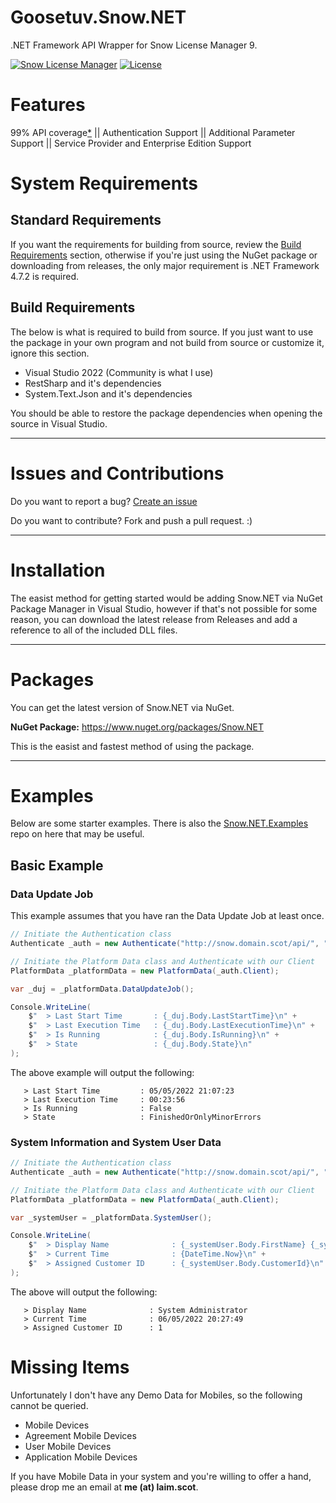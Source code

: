 # Goosetuv.Snow.NET
.NET Framework API Wrapper for Snow License Manager 9.

[![Snow License Manager](https://img.shields.io/badge/Snow%20License%20Manager-9.25-f39f37?style=flat-square)](https://snowsoftware.com/current-product-versions)
[![License](https://img.shields.io/github/license/goosetuv/snow.net?style=flat-square)](https://github.com/goosetuv/Snow.NET/blob/main/LICENSE)

# Features
99% API coverage[*](#missing-items) || Authentication Support || Additional Parameter Support || Service Provider and Enterprise Edition Support

# System Requirements
## Standard Requirements
If you want the requirements for building from source, review the [Build Requirements](#build-requirements) section, otherwise if you're just using the NuGet package or downloading from releases, the only major requirement is .NET Framework 4.7.2 is required. 

## Build Requirements
The below is what is required to build from source.  If you just want to use the package in your own program and not build from source or customize it, ignore this section.

- Visual Studio 2022 (Community is what I use)
- RestSharp and it's dependencies
- System.Text.Json and it's dependencies 

You should be able to restore the package dependencies when opening the source in Visual Studio.

---

# Issues and Contributions
Do you want to report a bug? [Create an issue](https://github.com/goosetuv/Snow.NET/issues/new)

Do you want to contribute? Fork and push a pull request. :)

---

# Installation
The easist method for getting started would be adding Snow.NET via NuGet Package Manager in Visual Studio, however if that's not possible for some reason, you can download the latest release from Releases and add a reference to all of the included DLL files. 

---

# Packages
You can get the latest version of Snow.NET via NuGet.

**NuGet Package:** https://www.nuget.org/packages/Snow.NET

This is the easist and fastest method of using the package.

---
# Examples
Below are some starter examples.  There is also the [Snow.NET.Examples](https://github.com/goosetuv/Snow.NET.Examples) repo on here that may be useful.

## Basic Example
### Data Update Job
This example assumes that you have ran the Data Update Job at least once.

```csharp
// Initiate the Authentication class
Authenticate _auth = new Authenticate("http://snow.domain.scot/api/", "Administrator", "SnowNET2022?");

// Initiate the Platform Data class and Authenticate with our Client
PlatformData _platformData = new PlatformData(_auth.Client);

var _duj = _platformData.DataUpdateJob();

Console.WriteLine(
    $"  > Last Start Time       : {_duj.Body.LastStartTime}\n" +
    $"  > Last Execution Time   : {_duj.Body.LastExecutionTime}\n" +
    $"  > Is Running            : {_duj.Body.IsRunning}\n" +
    $"  > State                 : {_duj.Body.State}\n" 
);
```

The above example will output the following:

```text
   > Last Start Time         : 05/05/2022 21:07:23
   > Last Execution Time     : 00:23:56
   > Is Running              : False
   > State                   : FinishedOrOnlyMinorErrors
```

### System Information and System User Data

```csharp
// Initiate the Authentication class
Authenticate _auth = new Authenticate("http://snow.domain.scot/api/", "Administrator", "SnowNET2022?");

// Initiate the Platform Data class and Authenticate with our Client
PlatformData _platformData = new PlatformData(_auth.Client);

var _systemUser = _platformData.SystemUser();

Console.WriteLine(
    $"  > Display Name              : {_systemUser.Body.FirstName} {_systemUser.Body.LastName}\n" +
    $"  > Current Time              : {DateTime.Now}\n" +
    $"  > Assigned Customer ID      : {_systemUser.Body.CustomerId}\n"
);
```

The above will output the following:

```text
   > Display Name              : System Administrator
   > Current Time              : 06/05/2022 20:27:49
   > Assigned Customer ID      : 1
```

# Missing Items
Unfortunately I don't have any Demo Data for Mobiles, so the following cannot be queried. 

- Mobile Devices
- Agreement Mobile Devices
- User Mobile Devices
- Application Mobile Devices

If you have Mobile Data in your system and you're willing to offer a hand, please drop me an email at **me (at) laim.scot**.
